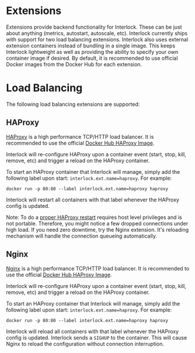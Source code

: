# Extensions
Extensions provide backend functionality for Interlock.  These can be just
about anything (metrics, autostart, autoscale, etc).  Interlock currently
ships with support for two load balancing extensions.  Interlock also uses
external extension containers instead of bundling in a single image.  This
keeps Interlock lightweight as well as providing the ability to specify your
own container image if desired.  By default, it is recommended to use official
Docker images from the Docker Hub for each extension.

# Load Balancing
The following load balancing extensions are supported:

## HAProxy
[HAProxy](http://www.haproxy.org/) is a high performance TCP/HTTP load balancer.
It is recommended to use the official [Docker Hub HAProxy Image](https://hub.docker.com/_/haproxy/).

Interlock will re-configure HAProxy upon a container event (start, stop, kill, remove, etc)
and trigger a reload on the HAProxy container.

To start an HAProxy container that Interlock will manage, simply add the following
label upon start: `interlock.ext.name=haproxy`.  For example:

`docker run -p 80:80 --label interlock.ext.name=haproxy haproxy`

Interlock will restart all containers with that label whenever the HAProxy config
is updated.

Note: To do a [proper HAProxy restart](http://engineeringblog.yelp.com/2015/04/true-zero-downtime-haproxy-reloads.html) requires host level privileges and is not portable.  Therefore, you
might notice a few dropped connections under high load.  If you
need zero downtime, try the Nginx extension.  It's reloading mechanism will 
handle the connection queueing automatically.

## Nginx
[Nginx](http://www.haproxy.org/) is a high performance TCP/HTTP load balancer.
It is recommended to use the official [Docker Hub HAProxy Image](https://hub.docker.com/_/haproxy/).

Interlock will re-configure HAProxy upon a container event (start, stop, kill, remove, etc)
and trigger a reload on the HAProxy container.

To start an HAProxy container that Interlock will manage, simply add the following
label upon start: `interlock.ext.name=haproxy`.  For example:

`docker run -p 80:80 --label interlock.ext.name=haproxy haproxy`

Interlock will reload all containers with that label whenever the HAProxy config
is updated.  Interlock sends a `SIGHUP` to the container.  This will cause
Nginx to reload the configuration without connection interruption.
